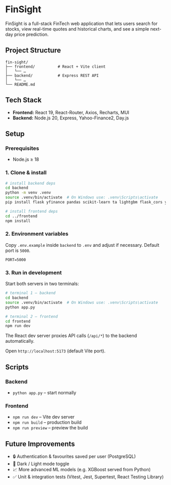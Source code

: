 # FinSight

FinSight is a full-stack FinTech web application that lets users search for stocks, view real-time quotes and historical charts, and see a simple next-day price prediction.

## Project Structure
```
fin-sight/
├── frontend/          # React + Vite client
│   └── …
├── backend/           # Express REST API
│   └── …
└── README.md
```

## Tech Stack
* **Frontend:** React 19, React-Router, Axios, Recharts, MUI
* **Backend:** Node.js 20, Express, Yahoo-Finance2, Day.js

## Setup
### Prerequisites
* Node.js ≥ 18

### 1. Clone & install
```bash
# install backend deps
cd backend
python -m venv .venv
source .venv/bin/activate  # On Windows use: .venv\Scripts\activate
pip install flask yfinance pandas scikit-learn ta lightgbm flask_cors yahooquery tensorflow matplotlib xgboost

# install frontend deps
cd ../frontend
npm install
```

### 2. Environment variables
Copy `.env.example` inside `backend` to `.env` and adjust if necessary. Default port is `5000`.

```
PORT=5000
```

### 3. Run in development
Start both servers in two terminals:
```bash
# terminal 1 – backend
cd backend
source .venv/bin/activate  # On Windows use: .venv\Scripts\activate
python app.py

# terminal 2 – frontend
cd frontend
npm run dev
```
The React dev server proxies API calls (`/api/*`) to the backend automatically.

Open `http://localhost:5173` (default Vite port).

## Scripts
### Backend
* `python app.py` – start normally

### Frontend
* `npm run dev` – Vite dev server
* `npm run build` – production build
* `npm run preview` – preview the build

## Future Improvements
* 🔒 Authentication & favourites saved per user (PostgreSQL)
* 🌙 Dark / Light mode toggle
* 📈 More advanced ML models (e.g. XGBoost served from Python)
* ✅ Unit & integration tests (Vitest, Jest, Supertest, React Testing Library)
